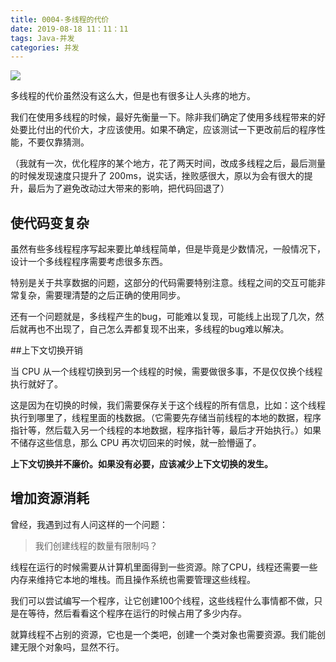 ```yaml
---
title: 0004-多线程的代价
date: 2019-08-18 11：11：11
tags: Java-并发
categories: 并发
---
```



![](https://huiji-thumb.huijistatic.com/hearthstone/uploads/5/59/%E5%8A%9B%E9%87%8F%E7%9A%84%E4%BB%A3%E4%BB%B7.png)

多线程的代价虽然没有这么大，但是也有很多让人头疼的地方。

我们在使用多线程的时候，最好先衡量一下。除非我们确定了使用多线程带来的好处要比付出的代价大，才应该使用。如果不确定，应该测试一下更改前后的程序性能，不要仅靠猜测。

（我就有一次，优化程序的某个地方，花了两天时间，改成多线程之后，最后测量的时候发现速度只提升了 200ms，说实话，挫败感很大，原以为会有很大的提升，最后为了避免改动过大带来的影响，把代码回退了）



## 使代码变复杂

虽然有些多线程程序写起来要比单线程简单，但是毕竟是少数情况，一般情况下，设计一个多线程程序需要考虑很多东西。

特别是关于共享数据的问题，这部分的代码需要特别注意。线程之间的交互可能非常复杂，需要理清楚的之后正确的使用同步。

还有一个问题就是，多线程产生的bug，可能难以复现，可能线上出现了几次，然后就再也不出现了，自己怎么弄都复现不出来，多线程的bug难以解决。



##上下文切换开销

当 CPU 从一个线程切换到另一个线程的时候，需要做很多事，不是仅仅换个线程执行就好了。

这是因为在切换的时候，我们需要保存关于这个线程的所有信息，比如：这个线程执行到哪里了，线程里面的栈数据。（它需要先存储当前线程的本地的数据，程序指针等，然后载入另一个线程的本地数据，程序指针等，最后才开始执行。）如果不储存这些信息，那么 CPU 再次切回来的时候，就一脸懵逼了。

**上下文切换并不廉价。如果没有必要，应该减少上下文切换的发生。**



## 增加资源消耗

曾经，我遇到过有人问这样的一个问题：

> 我们创建线程的数量有限制吗？

线程在运行的时候需要从计算机里面得到一些资源。除了CPU，线程还需要一些内存来维持它本地的堆栈。而且操作系统也需要管理这些线程。

我们可以尝试编写一个程序，让它创建100个线程，这些线程什么事情都不做，只是在等待，然后看看这个程序在运行的时候占用了多少内存。

就算线程不占别的资源，它也是一个类吧，创建一个类对象也需要资源。我们能创建无限个对象吗，显然不行。